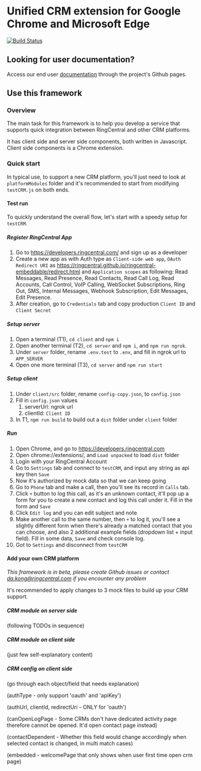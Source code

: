 # Unified CRM extension for Google Chrome and Microsoft Edge

[![Build Status](https://github.com/ringcentral/rc-unified-crm-extension/workflows/CI%20Pipeline/badge.svg?branch=master)](https://github.com/ringcentral/rc-unified-crm-extension/actions)

## Looking for user documentation?

Access our end user [documentation](https://ringcentral.github.io/rc-unified-crm-extension/) through the project's Github pages. 

## Use this framework

### Overview
 
The main task for this framework is to help you develop a service that supports quick integration between RingCentral and other CRM platforms. 

It has client side and server side components, both written in Javascript. Client side components is a Chrome extension.

### Quick start

In typical use, to support a new CRM platform, you'll just need to look at `platformModules` folder and it's recommended to start from modifying `testCRM.js` on both ends.

#### Test run

To quickly understand the overall flow, let's start with a speedy setup for `testCRM`.

##### Register RingCentral App

1. Go to https://developers.ringcentral.com/ and sign up as a developer
2. Create a new app as with Auth type as `Client-side web app`, `OAuth Redirect URI` as https://ringcentral.github.io/ringcentral-embeddable/redirect.html and `Application scopes` as following: Read Messages, Read Presence, Read Contacts, Read Call Log, Read Accounts, Call Control, VoIP Calling, WebSocket Subscriptions, Ring Out, SMS, Internal Messages, Webhook Subscription, Edit Messages, Edit Presence.
3. After creation, go to `Credentials` tab and copy production `Client ID` and `Client Secret`

##### Setup server

1. Open a terminal (T1), `cd client` and `npm i`
2. Open another terminal (T2), `cd server` and `npm i`, and `npm run ngrok`.
3. Under `server` folder, rename `.env.test` to `.env`, and fill in ngrok url to `APP_SERVER`
4. Open one more terminal (T3), `cd server` and `npm run start`

##### Setup client

1. Under `client/src` folder, rename `config-copy.json`, to `config.json`
2. Fill in `config.json` values
   1. serverUrl: ngrok url
   2. clientId: `Client ID`
3. In T1, `npm run build` to build out a `dist` folder under `client` folder

##### Run

1. Open Chrome, and go to https://developers.ringcentral.com
2. Open chrome://extensions/, and `Load unpacked` to load `dist` folder
3. Login with your RingCentral Account
4. Go to `Settings` tab and connect to `testCRM`, and input any string as api key then `Save`
5. Now it's authorized by mock data so that we can keep going
6. Go to `Phone` tab and make a call, then you'll see its record in `Calls` tab.
7. Click `+` button to log this call, as it's an unknown contact, it'll pop up a form for you to create a new contact and log this call under it. Fill in the form and `Save`
8. Click `Edit log` and you can edit subject and note
9. Make another call to the same number, then `+` to log it, you'll see a slightly different form when there's already a matched contact that you can choose, and also 2 additional example fields (dropdown list + input field). Fill in some data, `Save` and check console log.
10. Got to `Settings` and disconnect from `testCRM`

#### Add your own CRM platform

*This framework is in beta, please create Github issues or contact da.kong@ringcentral.com if you encounter any problem*

It's recommended to apply changes to 3 mock files to build up your CRM support.

##### CRM module on server side

(following TODOs in sequence)

##### CRM module on client side

(just few self-explanatory content)

##### CRM config on client side

(go through each object/field that needs explanation)

(authType - only support 'oauth' and 'apiKey')

(authUrl, clientId, redirectUri - ONLY for 'oauth')

(canOpenLogPage - Some CRMs don't have dedicated activity page therefore cannot be opened. It'd open contact page instead)

(contactDependent - Whether this field would change accordingly when selected contact is changed, in multi match cases)

(embedded - welcomePage that only shows when user first time open crm page)